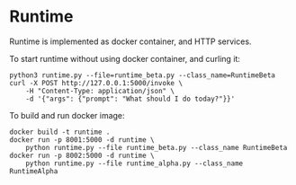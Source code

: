# Runtime

Runtime is implemented as docker container, and HTTP services.

To start runtime without using docker container, and curling it:
```shell
python3 runtime.py --file=runtime_beta.py --class_name=RuntimeBeta
curl -X POST http://127.0.0.1:5000/invoke \
    -H "Content-Type: application/json" \
    -d '{"args": {"prompt": "What should I do today?"}}'
```

To build and run docker image:
```shell
docker build -t runtime .
docker run -p 8001:5000 -d runtime \
    python runtime.py --file runtime_beta.py --class_name RuntimeBeta
docker run -p 8002:5000 -d runtime \
    python runtime.py --file runtime_alpha.py --class_name RuntimeAlpha
```
